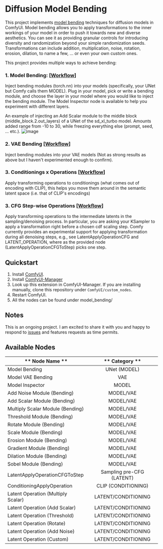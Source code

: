 # Diffusion Model Bending
This project implements [model bending](https://github.com/terrybroad/network-bending) techniques for diffusion models in ComfyUI. Model bending allows you to apply transformations to the inner workings of your model in order to push it towards new and diverse aesthetics. You can see it as providing granular controls for introducing diversity and randomization beyond your simple randomization seeds. Transformations can include addition, multiplication, noise, rotation, erosion, dilation, to name a few, ... or even your own custom ones.

This project provides multiple ways to achieve bending:
### 1. Model Bending: [[Workflow](workflows/basic_unet_bending.json)]
Inject bending modules (torch.nn) into your models (specifically, your UNet but Comfy calls them MODEL). Plug in your model, pick or write a bending module, and choose the layer in your model where you would like to inject the bending module. The Model Inspector node is available to help you experiment with different layers. 

An example of injecting an Add Scalar module to the middle block (middle_block.2.out_layers) of a UNet of the sd_xl_turbo model. Amounts added range from -10 to 30, while freezing everything else (prompt, seed, ... etc.).
![image](docs/imgs/bending_add_analog_portrait.gif)

### 2. VAE Bending [[Workflow](workflows/vae_bending.json)]
Inject bending modules into your VAE models (Not as strong results as above but I haven't experimented enough to confirm). 
### 3. Conditionings x Operations  [[Workflow](workflows/conditioning_bending.json)]
Apply transforming operations to conditionings (what comes out of encoding with CLIP), this helps you move them around in the semantic latent space (i.e. that of CLIP's encodings)
### 3. CFG Step-wise Operations [[Workflow](workflows/denoising_step_bending.json)]
Apply transforming operations to the intermediate latents in the sampling/denoising process. In particular, you are asking your KSampler to apply a transformation right before a chosen cdf scaling step. Comfy currently provides an experimental support for applying transformation during all denoising steps, e.g., see LatentApplyOperationCFG and LATENT_OPERATION, where as the provided node (LatentApplyOperationCFGToStep) picks one step.

## Quickstart

1. Install [ComfyUI](https://docs.comfy.org/get_started).
2. Install [ComfyUI-Manager](https://github.com/ltdrdata/ComfyUI-Manager)
3. Look up this extension in ComfyUI-Manager. If you are installing manually, clone this repository under `ComfyUI/custom_nodes`.
4. Restart ComfyUI.
5. All the nodes can be found under model_bending/

## Notes
This is an ongoing project. I am excited to share it with you and happy to respond to [issues](https://github.com/abuzreq/ComfyUI-Model-Bending/issues) and features requests as time permits. 

## Available Nodes
| **    Node Name   **                        |       **    Category   **       |
|---------------------------------------------|:-------------------------------:|
|     Model   Bending                         |             UNet (MODEL)        |
|     Model VAE   Bending                     |                VAE              |
|     Model   Inspector                       |              MODEL              |
|     Add Noise   Module (Bending)            |             MODEL/VAE           |
|     Add   Scalar Module (Bending)           |            MODEL/VAE            |
|     Multiply   Scalar Module (Bending)      |            MODEL/VAE            |
|     Threshold   Module (Bending)            |            MODEL/VAE            |
|     Rotate   Module (Bending)               |            MODEL/VAE            |
|     Scale Module   (Bending)                |            MODEL/VAE            |
|     Erosion   Module (Bending)              |            MODEL/VAE            |
|     Gradient   Module (Bending)             |            MODEL/VAE            |
|     Dilation   Module (Bending)             |            MODEL/VAE            |
|     Sobel   Module (Bending)                |            MODEL/VAE            |
|     LatentApplyOperationCFGToStep           |     Sampling pre-CFG (LATENT)   |
|     ConditioningApplyOperation              |        CLIP (CONDITIONING)      |
|     Latent   Operation (Multiply Scalar)    |       LATENT/CONDITIONING       |
|     Latent   Operation (Add Scalar)         |       LATENT/CONDITIONING       |
|     Latent   Operation (Threshold)          |       LATENT/CONDITIONING       |
|     Latent   Operation (Rotate)             |       LATENT/CONDITIONING       |
|     Latent   Operation (Add Noise)          |       LATENT/CONDITIONING       |
|     Latent   Operation (Custom)             |       LATENT/CONDITIONING       |
